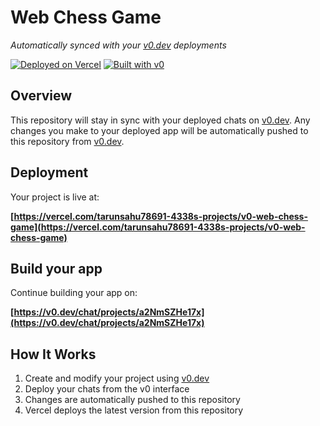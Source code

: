 # Web Chess Game

*Automatically synced with your [v0.dev](https://v0.dev) deployments*

[![Deployed on Vercel](https://img.shields.io/badge/Deployed%20on-Vercel-black?style=for-the-badge&logo=vercel)](https://vercel.com/tarunsahu78691-4338s-projects/v0-web-chess-game)
[![Built with v0](https://img.shields.io/badge/Built%20with-v0.dev-black?style=for-the-badge)](https://v0.dev/chat/projects/a2NmSZHe17x)

## Overview

This repository will stay in sync with your deployed chats on [v0.dev](https://v0.dev).
Any changes you make to your deployed app will be automatically pushed to this repository from [v0.dev](https://v0.dev).

## Deployment

Your project is live at:

**[https://vercel.com/tarunsahu78691-4338s-projects/v0-web-chess-game](https://vercel.com/tarunsahu78691-4338s-projects/v0-web-chess-game)**

## Build your app

Continue building your app on:

**[https://v0.dev/chat/projects/a2NmSZHe17x](https://v0.dev/chat/projects/a2NmSZHe17x)**

## How It Works

1. Create and modify your project using [v0.dev](https://v0.dev)
2. Deploy your chats from the v0 interface
3. Changes are automatically pushed to this repository
4. Vercel deploys the latest version from this repository
